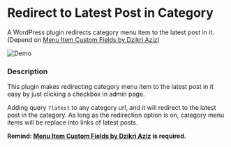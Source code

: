# Redirect to Latest Post in Category

A WordPress plugin redirects category menu item to the latest post in it. (Depend on [Menu Item Custom Fields by Dzikri Aziz](https://wordpress.org/plugins/menu-item-custom-fields/))

![Demo](https://i.imgur.com/jh4X8Hs.png)

### Description

This plugin makes redirecting category menu item to the latest post in it easy by just clicking a checkbox in admin page.

Adding query `?latest` to any category url, and it will redirect to the latest post in the category. As long as the redirection option is on, category menu items will be replace into links of latest posts.

**Remind: [Menu Item Custom Fields by Dzikri Aziz](https://wordpress.org/plugins/menu-item-custom-fields/) is required.**